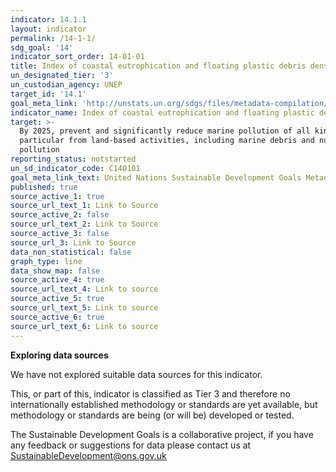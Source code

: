 ```yaml
---
indicator: 14.1.1
layout: indicator
permalink: /14-1-1/
sdg_goal: '14'
indicator_sort_order: 14-01-01
title: Index of coastal eutrophication and floating plastic debris density
un_designated_tier: '3'
un_custodian_agency: UNEP
target_id: '14.1'
goal_meta_link: 'http://unstats.un.org/sdgs/files/metadata-compilation/Metadata-Goal-14.pdf'
indicator_name: Index of coastal eutrophication and floating plastic debris density
target: >-
  By 2025, prevent and significantly reduce marine pollution of all kinds, in
  particular from land-based activities, including marine debris and nutrient
  pollution
reporting_status: notstarted
un_sd_indicator_code: C140101
goal_meta_link_text: United Nations Sustainable Development Goals Metadata (pdf 288kB)
published: true
source_active_1: true
source_url_text_1: Link to Source
source_active_2: false
source_url_text_2: Link to Source
source_active_3: false
source_url_3: Link to Source
data_non_statistical: false
graph_type: line
data_show_map: false
source_active_4: true
source_url_text_4: Link to source
source_active_5: true
source_url_text_5: Link to source
source_active_6: true
source_url_text_6: Link to source
---
```

**Exploring data sources**

We have not explored suitable data sources for this indicator. 

This, or part of this, indicator is classified as Tier 3 and therefore no internationally established methodology or standards are yet available, but methodology or standards are being (or will be) developed or tested.

The Sustainable Development Goals is a collaborative project, if you have any feedback or suggestions for data please contact us at <SustainableDevelopment@ons.gov.uk>
